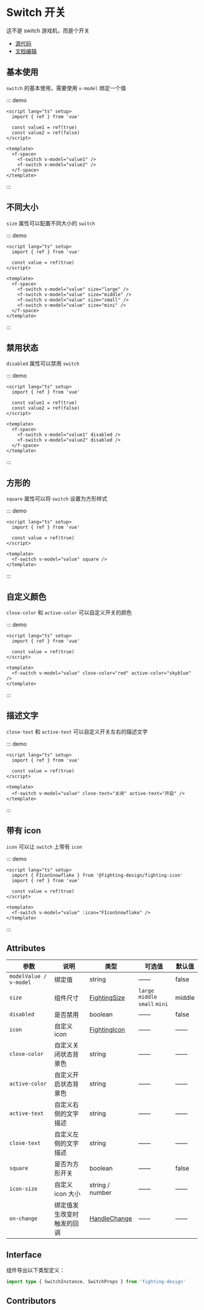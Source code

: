 # Switch 开关

这不是 switch 游戏机，而是个开关

- [源代码](https://github.com/FightingDesign/fighting-design/tree/master/packages/fighting-design/switch)
- [文档编辑](https://github.com/FightingDesign/fighting-design/blob/master/docs/components/switch.md)

## 基本使用

`switch` 的基本使用，需要使用 `v-model` 绑定一个值

::: demo

```vue
<script lang="ts" setup>
  import { ref } from 'vue'

  const value1 = ref(true)
  const value2 = ref(false)
</script>

<template>
  <f-space>
    <f-switch v-model="value1" />
    <f-switch v-model="value2" />
  </f-space>
</template>
```

:::

## 不同大小

`size` 属性可以配置不同大小的 `switch`

::: demo

```vue
<script lang="ts" setup>
  import { ref } from 'vue'

  const value = ref(true)
</script>

<template>
  <f-space>
    <f-switch v-model="value" size="large" />
    <f-switch v-model="value" size="middle" />
    <f-switch v-model="value" size="small" />
    <f-switch v-model="value" size="mini" />
  </f-space>
</template>
```

:::

## 禁用状态

`disabled` 属性可以禁用 `switch`

::: demo

```vue
<script lang="ts" setup>
  import { ref } from 'vue'

  const value1 = ref(true)
  const value2 = ref(false)
</script>

<template>
  <f-space>
    <f-switch v-model="value1" disabled />
    <f-switch v-model="value2" disabled />
  </f-space>
</template>
```

:::

## 方形的

`square` 属性可以将 `switch` 设置为方形样式

::: demo

```vue
<script lang="ts" setup>
  import { ref } from 'vue'

  const value = ref(true)
</script>

<template>
  <f-switch v-model="value" square />
</template>
```

:::

## 自定义颜色

`close-color` 和 `active-color` 可以自定义开关的颜色

::: demo

```vue
<script lang="ts" setup>
  import { ref } from 'vue'

  const value = ref(true)
</script>

<template>
  <f-switch v-model="value" close-color="red" active-color="skyblue" />
</template>
```

:::

## 描述文字

`close-text` 和 `active-text` 可以自定义开关左右的描述文字

::: demo

```vue
<script lang="ts" setup>
  import { ref } from 'vue'

  const value = ref(true)
</script>

<template>
  <f-switch v-model="value" close-text="关闭" active-text="开启" />
</template>
```

:::

## 带有 icon

`icon` 可以让 `switch` 上带有 `icon`

::: demo

```vue
<script lang="ts" setup>
  import { FIconSnowflake } from '@fighting-design/fighting-icon'
  import { ref } from 'vue'

  const value = ref(true)
</script>

<template>
  <f-switch v-model="value" :icon="FIconSnowflake" />
</template>
```

:::

## Attributes

| 参数                   | 说明                       | 类型                                                               | 可选值                          | 默认值 |
| ---------------------- | -------------------------- | ------------------------------------------------------------------ | ------------------------------- | ------ |
| `modelValue / v-model` | 绑定值                     | string                                                             | ——                              | false  |
| `size`                 | 组件尺寸                   | <a href="/components/interface.html#fightingsize">FightingSize</a> | `large` `middle` `small` `mini` | middle |
| `disabled`             | 是否禁用                   | boolean                                                            | ——                              | false  |
| `icon`                 | 自定义 icon                | <a href="/components/interface.html#fightingicon">FightingIcon</a> | ——                              | ——     |
| `close-color`          | 自定义关闭状态背景色       | string                                                             | ——                              | ——     |
| `active-color`         | 自定义开启状态背景色       | string                                                             | ——                              | ——     |
| `active-text`          | 自定义右侧的文字描述       | string                                                             | ——                              | ——     |
| `close-text`           | 自定义左侧的文字描述       | string                                                             | ——                              | ——     |
| `square`               | 是否为方形开关             | boolean                                                            | ——                              | false  |
| `icon-size`            | 自定义 icon 大小           | string / number                                                    | ——                              | ——     |
| `on-change`            | 绑定值发生改变时触发的回调 | <a href="/components/interface.html#handlechange">HandleChange</a> | ——                              | ——     |

## Interface

组件导出以下类型定义：

```ts
import type { SwitchInstance, SwitchProps } from 'fighting-design'
```

## Contributors

<a href="https://github.com/Tyh2001" target="_blank">
  <f-avatar round src="https://avatars.githubusercontent.com/u/73180970?v=4" />
</a>

<a href="https://github.com/pengyinghao" target="_blank">
  <f-avatar round src="https://avatars.githubusercontent.com/u/34115313?v=4" />
</a>
